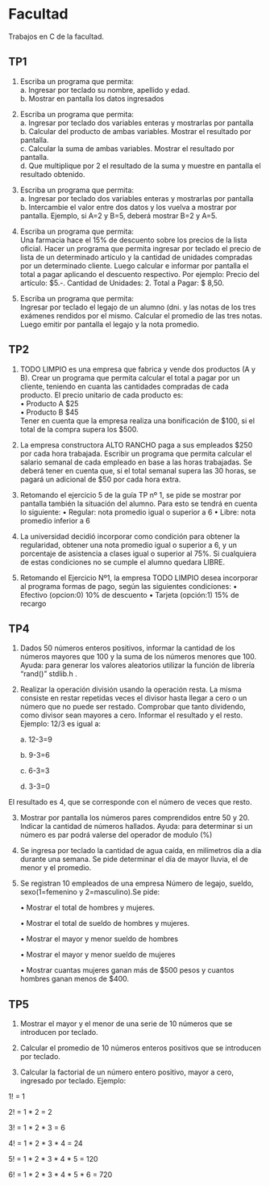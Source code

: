 # Facultad

Trabajos en C de la facultad.

## TP1

1. Escriba un programa que permita:<br>
    a. Ingresar por teclado su nombre, apellido y edad.<br>
    b. Mostrar en pantalla los datos ingresados
    
2. Escriba un programa que permita:<br>
    a. Ingresar por teclado dos variables enteras y mostrarlas por pantalla<br>
    b. Calcular del producto de ambas variables. Mostrar el resultado por pantalla.<br>
    c. Calcular la suma de ambas variables. Mostrar el resultado por pantalla.<br>
    d. Que multiplique por 2 el resultado de la suma y muestre en pantalla el resultado obtenido.<br>

3. Escriba un programa que permita:<br>
    a. Ingresar por teclado dos variables enteras y mostrarlas por pantalla<br>
    b. Intercambie el valor entre dos datos y los vuelva a mostrar por pantalla. Ejemplo, si A=2 y B=5,
    deberá mostrar B=2 y A=5.<br>

4. Escriba un programa que permita:<br>
    Una farmacia hace el 15% de descuento sobre los precios de la lista oficial. Hacer un programa que
    permita ingresar por teclado el precio de lista de un determinado artículo y la cantidad de unidades
    compradas por un determinado cliente. Luego calcular e informar por pantalla el total a pagar aplicando el
    descuento respectivo. Por ejemplo: Precio del artículo: $5.-. Cantidad de Unidades: 2. Total a Pagar: $
    8,50.

5. Escriba un programa que permita: <br>
    Ingresar por teclado el legajo de un alumno (dni. y las notas de los tres exámenes rendidos por el mismo.
    Calcular el promedio de las tres notas. Luego emitir por pantalla el legajo y la nota promedio.


## TP2

1. TODO LIMPIO es una empresa que fabrica y vende dos productos (A y B). Crear un programa que
    permita calcular el total a pagar por un cliente, teniendo en cuanta las cantidades compradas de cada
    producto.
    El precio unitario de cada producto es: <br>
        • Producto A $25<br>
        • Producto B $45<br>
    Tener en cuenta que la empresa realiza una bonificación de $100, si el total de la compra supera los
    $500.

2. La empresa constructora ALTO RANCHO paga a sus empleados $250 por cada hora trabajada. Escribir
un programa que permita calcular el salario semanal de cada empleado en base a las horas trabajadas.
Se deberá tener en cuenta que, si el total semanal supera las 30 horas, se pagará un adicional de $50
por cada hora extra.

3. Retomando el ejercicio 5 de la guía TP nº 1, se pide se mostrar por pantalla también la situación del
alumno. Para esto se tendrá en cuenta lo siguiente:
• Regular: nota promedio igual o superior a 6
• Libre: nota promedio inferior a 6

4. La universidad decidió incorporar como condición para obtener la regularidad, obtener una nota promedio
igual o superior a 6, y un porcentaje de asistencia a clases igual o superior al 75%. Si cualquiera de estas
condiciones no se cumple el alumno quedara LIBRE.

5. Retomando el Ejercicio Nº1, la empresa TODO LIMPIO desea incorporar al programa formas de pago,
según las siguientes condiciones:
• Efectivo (opcion:0) 10% de descuento
• Tarjeta (opción:1) 15% de recargo

## TP4

1. Dados 50 números enteros positivos, informar la cantidad de los números mayores que 100 y la suma de los
números menores que 100.
Ayuda: para generar los valores aleatorios utilizar la función de librería “rand()” stdlib.h .

2. Realizar la operación división usando la operación resta. La misma consiste en restar repetidas veces el divisor
hasta llegar a cero o un número que no puede ser restado. Comprobar que tanto dividendo, como divisor
sean mayores a cero. Informar el resultado y el resto. Ejemplo:
12/3 es igual a:

    a. 12-3=9

    b. 9-3=6
    
    c. 6-3=3

    d. 3-3=0

El resultado es 4, que se corresponde con el número de veces que resto.

3. Mostrar por pantalla los números pares comprendidos entre 50 y 20. Indicar la cantidad de números hallados.
Ayuda: para determinar si un número es par podrá valerse del operador de modulo (%)

4. Se ingresa por teclado la cantidad de agua caída, en milímetros día a día durante una semana. Se pide
determinar el día de mayor lluvia, el de menor y el promedio.

5. Se registran 10 empleados de una empresa Número de legajo, sueldo, sexo(1=femenino y 2=masculino).Se
pide:

    • Mostrar el total de hombres y mujeres.

    • Mostrar el total de sueldo de hombres y mujeres.

    • Mostrar el mayor y menor sueldo de hombres

    • Mostrar el mayor y menor sueldo de mujeres

    • Mostrar cuantas mujeres ganan más de $500 pesos y cuantos hombres ganan menos de $400.

## TP5

1. Mostrar el mayor y el menor de una serie de 10 números que se introducen por teclado.

2. Calcular el promedio de 10 números enteros positivos que se introducen por teclado.

3. Calcular la factorial de un número entero positivo, mayor a cero, ingresado por teclado. Ejemplo:

1! = 1

2! = 1 * 2 = 2

3! = 1 * 2 * 3 = 6

4! = 1 * 2 * 3 * 4 = 24

5! = 1 * 2 * 3 * 4 * 5 = 120

6! = 1 * 2 * 3 * 4 * 5 * 6 = 720

